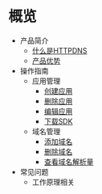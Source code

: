 
# 概览
  
* 产品简介
    * [什么是HTTPDNS](/httpdns/introduction/concept)
    * [产品优势](/httpdns/introduction/advantages)
* 操作指南
    * 应用管理
        * [创建应用](/httpdns/guide/app/createapp)
        * [删除应用](/httpdns/guide/app/deleteapp)
        * [编辑应用](/httpdns/guide/app/editapp)
        * [下载SDK](/httpdns/guide/app/downloadsdk)
    * 域名管理
        * [添加域名](/httpdns/guide/host/createhost)
        * [删除域名](/httpdns/guide/host/deletehost)
        * [查看域名解析量](/httpdns/guide/host/monitor)
* 常见问题
    * 工作原理相关
